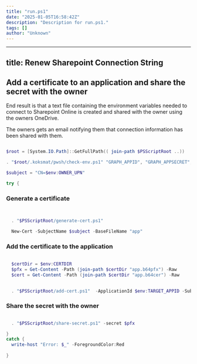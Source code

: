 ```yaml
---
title: "run.ps1"
date: "2025-01-05T16:58:42Z"
description: "Description for run.ps1."
tags: []
author: "Unknown"
---
```


---
title: Renew Sharepoint Connection String
---
## Add a certificate to an application and share the secret with the owner

End result is that a text file containing the environment variables needed to connect to 
Sharepoint Online is created and shared with the owner using the owners OneDrive.

The owners gets an email notifying them that connection information has been shared with them.


```powershell

$root = [System.IO.Path]::GetFullPath(( join-path $PSScriptRoot ..)) 

. "$root/.koksmat/pwsh/check-env.ps1" "GRAPH_APPID", "GRAPH_APPSECRET", "GRAPH_APPDOMAIN", "OWNER_UPN", "TARGET_APPID"

$subject = "CN=$env:OWNER_UPN"

try {
```

### Generate a certificate


```powershell


  . "$PSScriptRoot/generate-cert.ps1" 

  New-Cert -SubjectName $subject -BaseFileName "app"
```

### Add the certificate to the application


```powershell
 
  $certDir = $env:CERTDIR 
  $pfx = Get-Content -Path (join-path $certDir "app.b64pfx") -Raw 
  $cert = Get-Content -Path (join-path $certDir "app.b64cer") -Raw 

  
  . "$PSScriptRoot/add-cert.ps1"  -ApplicationId $env:TARGET_APPID -Subject $subject  -certBase64 $cert
```

### Share the secret with the owner


```powershell

  . "$PSScriptRoot/share-secret.ps1" -secret $pfx 

}
catch {
  write-host "Error: $_" -ForegroundColor:Red
  
}
```

